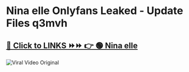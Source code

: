 
 # Nina elle Onlyfans Leaked - Update Files q3mvh

## <h2><a href="https://clipsfans.com/Nina_elle&ref=git">🔗 Click to LINKS ⏩⏩ 👉 🟢 Nina elle </a></h2>

<a href="https://clipsfans.com/Nina_elle&ref=git" rel="nofollow" data-target="animated-image.originalLink"><img src="https://i.ibb.co.com/xMMVF88/686577567.gif" alt="Viral Video Original" style="max-width: 100%; display: inline-block;" data-target="animated-image.originalImage"></a>

